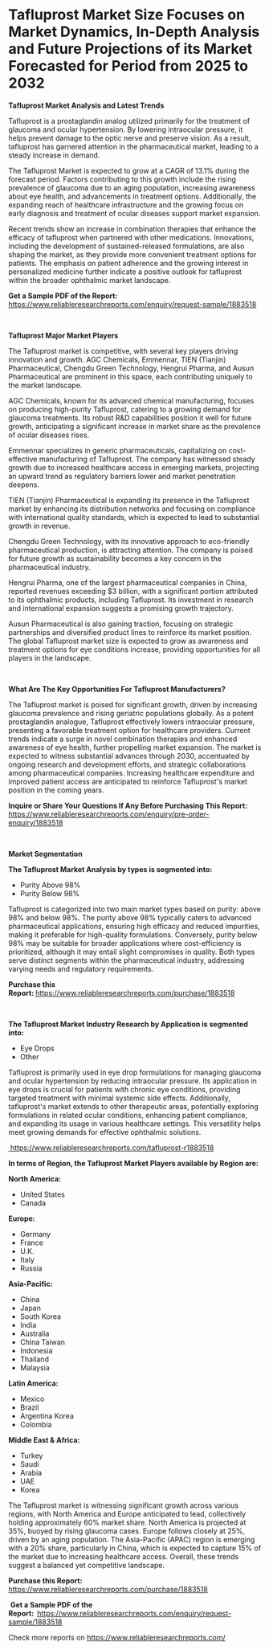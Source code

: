 <p><h1>Tafluprost Market Size Focuses on Market Dynamics, In-Depth Analysis and Future Projections of its Market Forecasted for Period from 2025 to 2032</h1></p><p><strong>Tafluprost Market Analysis and Latest Trends</strong></p>
<p><p>Tafluprost is a prostaglandin analog utilized primarily for the treatment of glaucoma and ocular hypertension. By lowering intraocular pressure, it helps prevent damage to the optic nerve and preserve vision. As a result, tafluprost has garnered attention in the pharmaceutical market, leading to a steady increase in demand.</p><p>The Tafluprost Market is expected to grow at a CAGR of 13.1% during the forecast period. Factors contributing to this growth include the rising prevalence of glaucoma due to an aging population, increasing awareness about eye health, and advancements in treatment options. Additionally, the expanding reach of healthcare infrastructure and the growing focus on early diagnosis and treatment of ocular diseases support market expansion.</p><p>Recent trends show an increase in combination therapies that enhance the efficacy of tafluprost when partnered with other medications. Innovations, including the development of sustained-released formulations, are also shaping the market, as they provide more convenient treatment options for patients. The emphasis on patient adherence and the growing interest in personalized medicine further indicate a positive outlook for tafluprost within the broader ophthalmic market landscape.</p></p>
<p><strong>Get a Sample PDF of the Report:&nbsp;</strong> <a href="https://www.reliableresearchreports.com/enquiry/request-sample/1883518?utm_campaign=3012&utm_medium=2&utm_source=Github&utm_content=ia&utm_term=08032025&utm_id=tafluprost">https://www.reliableresearchreports.com/enquiry/request-sample/1883518</a></p>
<p>&nbsp;</p>
<p><strong>Tafluprost Major Market Players</strong></p>
<p><p>The Tafluprost market is competitive, with several key players driving innovation and growth. AGC Chemicals, Emmennar, TIEN (Tianjin) Pharmaceutical, Chengdu Green Technology, Hengrui Pharma, and Ausun Pharmaceutical are prominent in this space, each contributing uniquely to the market landscape.</p><p>AGC Chemicals, known for its advanced chemical manufacturing, focuses on producing high-purity Tafluprost, catering to a growing demand for glaucoma treatments. Its robust R&D capabilities position it well for future growth, anticipating a significant increase in market share as the prevalence of ocular diseases rises.</p><p>Emmennar specializes in generic pharmaceuticals, capitalizing on cost-effective manufacturing of Tafluprost. The company has witnessed steady growth due to increased healthcare access in emerging markets, projecting an upward trend as regulatory barriers lower and market penetration deepens.</p><p>TIEN (Tianjin) Pharmaceutical is expanding its presence in the Tafluprost market by enhancing its distribution networks and focusing on compliance with international quality standards, which is expected to lead to substantial growth in revenue.</p><p>Chengdu Green Technology, with its innovative approach to eco-friendly pharmaceutical production, is attracting attention. The company is poised for future growth as sustainability becomes a key concern in the pharmaceutical industry.</p><p>Hengrui Pharma, one of the largest pharmaceutical companies in China, reported revenues exceeding $3 billion, with a significant portion attributed to its ophthalmic products, including Tafluprost. Its investment in research and international expansion suggests a promising growth trajectory.</p><p>Ausun Pharmaceutical is also gaining traction, focusing on strategic partnerships and diversified product lines to reinforce its market position. The global Tafluprost market size is expected to grow as awareness and treatment options for eye conditions increase, providing opportunities for all players in the landscape.</p></p>
<p>&nbsp;</p>
<p><strong>What Are The Key Opportunities For Tafluprost Manufacturers?</strong></p>
<p><p>The Tafluprost market is poised for significant growth, driven by increasing glaucoma prevalence and rising geriatric populations globally. As a potent prostaglandin analogue, Tafluprost effectively lowers intraocular pressure, presenting a favorable treatment option for healthcare providers. Current trends indicate a surge in novel combination therapies and enhanced awareness of eye health, further propelling market expansion. The market is expected to witness substantial advances through 2030, accentuated by ongoing research and development efforts, and strategic collaborations among pharmaceutical companies. Increasing healthcare expenditure and improved patient access are anticipated to reinforce Tafluprost's market position in the coming years.</p></p>
<p><strong>Inquire or Share Your Questions If Any Before Purchasing This Report:</strong> <a href="https://www.reliableresearchreports.com/enquiry/pre-order-enquiry/1883518?utm_campaign=3012&utm_medium=2&utm_source=Github&utm_content=ia&utm_term=08032025&utm_id=tafluprost">https://www.reliableresearchreports.com/enquiry/pre-order-enquiry/1883518</a></p>
<p>&nbsp;</p>
<p><strong>Market Segmentation</strong></p>
<p><strong>The Tafluprost Market Analysis by types is segmented into:</strong></p>
<p><ul><li>Purity Above 98%</li><li>Purity Below 98%</li></ul></p>
<p><p>Tafluprost is categorized into two main market types based on purity: above 98% and below 98%. The purity above 98% typically caters to advanced pharmaceutical applications, ensuring high efficacy and reduced impurities, making it preferable for high-quality formulations. Conversely, purity below 98% may be suitable for broader applications where cost-efficiency is prioritized, although it may entail slight compromises in quality. Both types serve distinct segments within the pharmaceutical industry, addressing varying needs and regulatory requirements.</p></p>
<p><strong>Purchase this Report:&nbsp;</strong><a href="https://www.reliableresearchreports.com/purchase/1883518?utm_campaign=3012&utm_medium=2&utm_source=Github&utm_content=ia&utm_term=08032025&utm_id=tafluprost">https://www.reliableresearchreports.com/purchase/1883518</a></p>
<p>&nbsp;</p>
<p><strong>The Tafluprost Market Industry Research by Application is segmented into:</strong></p>
<p><ul><li>Eye Drops</li><li>Other</li></ul></p>
<p><p>Tafluprost is primarily used in eye drop formulations for managing glaucoma and ocular hypertension by reducing intraocular pressure. Its application in eye drops is crucial for patients with chronic eye conditions, providing targeted treatment with minimal systemic side effects. Additionally, tafluprost's market extends to other therapeutic areas, potentially exploring formulations in related ocular conditions, enhancing patient compliance, and expanding its usage in various healthcare settings. This versatility helps meet growing demands for effective ophthalmic solutions.</p></p>
<p><a href="https://www.reliableresearchreports.com/tafluprost-r1883518?utm_campaign=3012&utm_medium=2&utm_source=Github&utm_content=ia&utm_term=08032025&utm_id=tafluprost">&nbsp;https://www.reliableresearchreports.com/tafluprost-r1883518</a></p>
<p><strong>In terms of Region, the Tafluprost Market Players available by Region are:</strong></p>
<p>
    <p> <strong> North America: </strong>
        <ul>
            <li>United States</li>
            <li>Canada</li>
        </ul>
        </p> 
    <p> <strong> Europe: </strong>
        <ul>
            <li>Germany</li>
            <li>France</li>
            <li>U.K.</li>
            <li>Italy</li>
            <li>Russia</li>
        </ul>
        </p> 
    <p> <strong> Asia-Pacific: </strong>
        <ul>
            <li>China</li>
            <li>Japan</li>
            <li>South Korea</li>
            <li>India</li>
            <li>Australia</li>
            <li>China Taiwan</li>
            <li>Indonesia</li>
            <li>Thailand</li>
            <li>Malaysia</li>
        </ul>
        </p> 
    <p> <strong> Latin America: </strong>
        <ul>
            <li>Mexico</li>
            <li>Brazil</li>
            <li>Argentina Korea</li>
            <li>Colombia</li>
        </ul>
        </p> 
    <p> <strong> Middle East & Africa: </strong>
        <ul>
            <li>Turkey</li>
            <li>Saudi</li>
            <li>Arabia</li>
            <li>UAE</li>
            <li>Korea</li>
        </ul>
    </p>
    </p>
<p><p>The Tafluprost market is witnessing significant growth across various regions, with North America and Europe anticipated to lead, collectively holding approximately 60% market share. North America is projected at 35%, buoyed by rising glaucoma cases. Europe follows closely at 25%, driven by an aging population. The Asia-Pacific (APAC) region is emerging with a 20% share, particularly in China, which is expected to capture 15% of the market due to increasing healthcare access. Overall, these trends suggest a balanced yet competitive landscape.</p></p>
<p><strong>Purchase this Report: </strong><a href="https://www.reliableresearchreports.com/purchase/1883518?utm_campaign=3012&utm_medium=2&utm_source=Github&utm_content=ia&utm_term=08032025&utm_id=tafluprost">https://www.reliableresearchreports.com/purchase/1883518</a></p>
<p>&nbsp;<strong>Get a Sample PDF of the Report:&nbsp;&nbsp;</strong><a href="https://www.reliableresearchreports.com/enquiry/request-sample/1883518?utm_campaign=3012&utm_medium=2&utm_source=Github&utm_content=ia&utm_term=08032025&utm_id=tafluprost">https://www.reliableresearchreports.com/enquiry/request-sample/1883518</a></p>
<p><strong></strong></p>
<p>Check more reports on <a href="https://www.reliableresearchreports.com/?utm_campaign=3012&utm_medium=2&utm_source=Github&utm_content=ia&utm_term=08032025&utm_id=tafluprost">https://www.reliableresearchreports.com/</a></p>